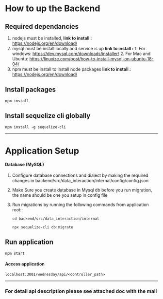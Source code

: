 # How to up the Backend

## Required dependancies
1. nodejs must be installed,
    **link to install :** https://nodejs.org/en/download/
2. mysql must be install locally and service is up
    **link to install :**
        1. For windows: https://dev.mysql.com/downloads/installer/
        2. For Mac and Ubuntu: https://linuxize.com/post/how-to-install-mysql-on-ubuntu-18-04/
3. npm must be install to install node packages 
    **link to install :** https://nodejs.org/en/download/

## Install packages
`npm install`

## Install sequelize cli globally
`npm install -g sequelize-cli`

-----------------------------------------------
# Application Setup
#### Database (MySQL)
1. Configure database connections and dialect by making the required changes in 
    backend/src/data_interaction/internal/config/config.json

2. Make Sure you create database in Mysql db before you run migration, the name should be one you setup in config file

2. Run migrations by running the following commands from application root::

    `cd backend/src/data_interaction/internal`
    
    `npx sequelize-cli db:migrate`

## Run application
    npm start

#### Access application
    localhost:3001/wednesday/api/<controller_path>

-----------------------------------

### For detail api description please see attached doc with the mail
